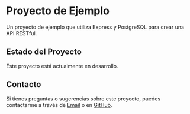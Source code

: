 ﻿# Proyecto de Ejemplo

Un proyecto de ejemplo que utiliza Express y PostgreSQL para crear una API RESTful.

## Estado del Proyecto

Este proyecto está actualmente en desarrollo.

<!-- ## Instalación

Para instalar y ejecutar este proyecto localmente, sigue estos pasos:

1. Clona este repositorio.
   \\\bash
   git clone https://github.com/tu_usuario/proyecto-ejemplo.git
   \\\" >> README.md
echo " >> README.md
echo 
2.
Navega
hasta
el
directorio
del
proyecto. >> README.md
echo 
\\\bash >> README.md
echo 
cd
proyecto-ejemplo >> README.md
echo 
\\\"

3. Instala las dependencias necesarias.
   \\\bash
   npm install
   \\\" >> README.md
echo " >> README.md
echo 
4.
Configura
las
variables
de
entorno.
Copia
el
archivo
.env.example
a
.env
y
ajusta
los
valores
según
sea
necesario. >> README.md
echo 
\\\bash >> README.md
echo 
cp
.env.example
.env >> README.md
echo 
\\\"

5. Inicia el servidor de desarrollo.
   \\\bash
   npm run dev
   \\\" >> README.md
echo " >> README.md
echo 
6.
El
servidor
estará
corriendo
en
http://localhost:3000. >> README.md
echo " >> README.md
echo ##
Uso >> README.md
echo " >> README.md
echo Para
usar
este
proyecto
puedes
hacer
llamadas
a
la
API
a
través
de
HTTP.
Por
ejemplo: >> README.md
echo " >> README.md
echo Para
obtener
todos
los
ejemplos: >> README.md
echo " >> README.md
echo \\\bash >> README.md
echo curl
http://localhost:3000/api/ejemplos >> README.md
echo \\\"

## Configuración

Este proyecto utiliza las siguientes variables de entorno:

- PORT: Puerto en el que se ejecutará el servidor.
- DATABASE_URL: URL de conexión a la base de datos PostgreSQL.

## Contribución

Si deseas contribuir a este proyecto, por favor sigue estos pasos:

1. Haz un fork del repositorio y clónalo en tu máquina local.
2. Crea una rama (git checkout -b feature/nueva-caracteristica).
3. Realiza tus cambios y commitea (git commit -am 'Agrega una nueva característica').
4. Sube tus cambios a la rama (git push origin feature/nueva-caracteristica).
5. Abre una solicitud de extracción en GitHub.

## Licencia

Este proyecto está licenciado bajo la [Licencia MIT](https://opensource.org/licenses/MIT).
-->
## Contacto

Si tienes preguntas o sugerencias sobre este proyecto, puedes contactarme a través de [Email](mailto:david87chdz@gmail.com) o en [GitHub](https://github.com/david87chdz).
